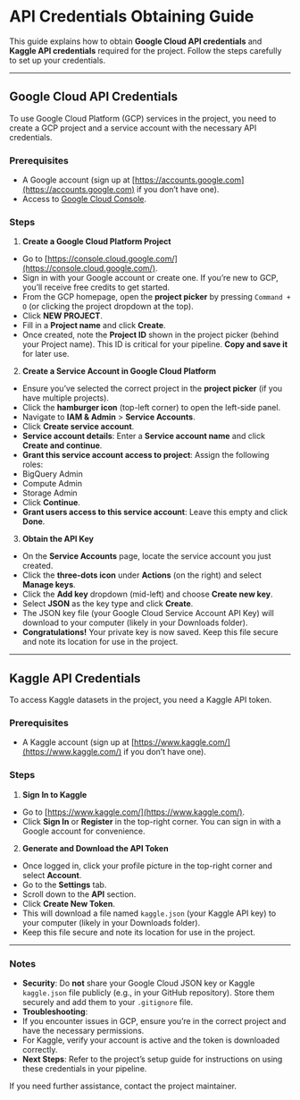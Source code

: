 # API Credentials Obtaining Guide

This guide explains how to obtain **Google Cloud API credentials** and **Kaggle API credentials** required for the project. Follow the steps carefully to set up your credentials.

---

## Google Cloud API Credentials

To use Google Cloud Platform (GCP) services in the project, you need to create a GCP project and a service account with the necessary API credentials.

### Prerequisites
- A Google account (sign up at [https://accounts.google.com](https://accounts.google.com) if you don’t have one).
- Access to [Google Cloud Console](https://console.cloud.google.com/).

### Steps

1. **Create a Google Cloud Platform Project**
- Go to [https://console.cloud.google.com/](https://console.cloud.google.com/).
- Sign in with your Google account or create one. If you’re new to GCP, you’ll receive free credits to get started.
- From the GCP homepage, open the **project picker** by pressing `Command + O` (or clicking the project dropdown at the top).
- Click **NEW PROJECT**.
- Fill in a **Project name** and click **Create**.
- Once created, note the **Project ID** shown in the project picker (behind your Project name). This ID is critical for your pipeline. **Copy and save it** for later use.

2. **Create a Service Account in Google Cloud Platform**
- Ensure you’ve selected the correct project in the **project picker** (if you have multiple projects).
- Click the **hamburger icon** (top-left corner) to open the left-side panel.
- Navigate to **IAM & Admin** > **Service Accounts**.
- Click **Create service account**.
- **Service account details**: Enter a **Service account name** and click **Create and continue**.
- **Grant this service account access to project**: Assign the following roles:
- BigQuery Admin
- Compute Admin
- Storage Admin
- Click **Continue**.
- **Grant users access to this service account**: Leave this empty and click **Done**.

3. **Obtain the API Key**
- On the **Service Accounts** page, locate the service account you just created.
- Click the **three-dots icon** under **Actions** (on the right) and select **Manage keys**.
- Click the **Add key** dropdown (mid-left) and choose **Create new key**.
- Select **JSON** as the key type and click **Create**.
- The JSON key file (your Google Cloud Service Account API Key) will download to your computer (likely in your Downloads folder).
- **Congratulations!** Your private key is now saved. Keep this file secure and note its location for use in the project.

---

## Kaggle API Credentials

To access Kaggle datasets in the project, you need a Kaggle API token.

### Prerequisites
- A Kaggle account (sign up at [https://www.kaggle.com/](https://www.kaggle.com/) if you don’t have one).

### Steps

1. **Sign In to Kaggle**
- Go to [https://www.kaggle.com/](https://www.kaggle.com/).
- Click **Sign In** or **Register** in the top-right corner. You can sign in with a Google account for convenience.

2. **Generate and Download the API Token**
- Once logged in, click your profile picture in the top-right corner and select **Account**.
- Go to the **Settings** tab.
- Scroll down to the **API** section.
- Click **Create New Token**.
- This will download a file named `kaggle.json` (your Kaggle API key) to your computer (likely in your Downloads folder).
- Keep this file secure and note its location for use in the project.

---

### Notes
- **Security**: Do **not** share your Google Cloud JSON key or Kaggle `kaggle.json` file publicly (e.g., in your GitHub repository). Store them securely and add them to your `.gitignore` file.
- **Troubleshooting**:
- If you encounter issues in GCP, ensure you’re in the correct project and have the necessary permissions.
- For Kaggle, verify your account is active and the token is downloaded correctly.
- **Next Steps**: Refer to the project’s setup guide for instructions on using these credentials in your pipeline.

If you need further assistance, contact the project maintainer.
